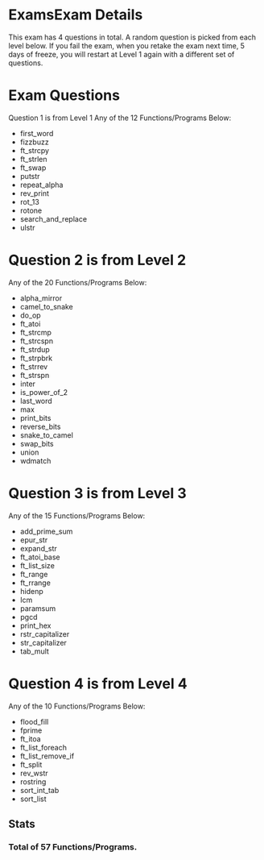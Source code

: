 # ExamsExam Details
This exam has 4 questions in total. A random question is picked from each level below.
If you fail the exam, when you retake the exam next time, 5 days of freeze, you will restart at Level 1 again with a different set of questions.

# Exam Questions
Question 1 is from Level 1
Any of the 12 Functions/Programs Below:

  - first_word
  - fizzbuzz
  - ft_strcpy
  - ft_strlen
  - ft_swap
  - putstr
  - repeat_alpha
  - rev_print
  - rot_13
  - rotone
  - search_and_replace
  - ulstr
# Question 2 is from Level 2
Any of the 20 Functions/Programs Below:

  - alpha_mirror
  - camel_to_snake
  - do_op
  - ft_atoi
  - ft_strcmp
  - ft_strcspn
  - ft_strdup
  - ft_strpbrk
  - ft_strrev
  - ft_strspn
  - inter
  - is_power_of_2
  - last_word
  - max
  - print_bits
  - reverse_bits
  - snake_to_camel
  - swap_bits
  - union
  - wdmatch 
# Question 3 is from Level 3
Any of the 15 Functions/Programs Below:

  - add_prime_sum
  - epur_str
  - expand_str
  - ft_atoi_base
  - ft_list_size
  - ft_range
  - ft_rrange
  - hidenp
  - lcm
  - paramsum
  - pgcd
  - print_hex
  - rstr_capitalizer
  - str_capitalizer
  - tab_mult 
# Question 4 is from Level 4
Any of the 10 Functions/Programs Below:

  - flood_fill
  - fprime
  - ft_itoa
  - ft_list_foreach
  - ft_list_remove_if
  - ft_split
  - rev_wstr
  - rostring
  - sort_int_tab
  - sort_list
## Stats
### Total of 57 Functions/Programs.
